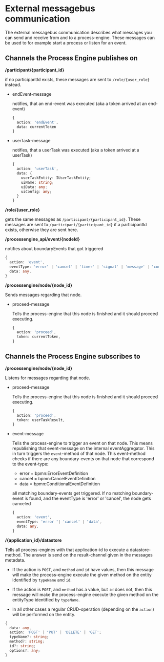 # External messagebus communication

The external messagebus communication describes what messages you can send and receive from and to
a process-engine. These messages can be used to for example start a process or listen for an event.

## Channels the Process Engine publishes on
**/participant/{participant_id}**

if no participantId exists, these messages are sent to `/role/{user_role}`
instead.

- endEvent-message

  notifies, that an end-event was executed (aka a token arrived at an end-event)

  ```TypeScript
  {
    action: 'endEvent',
    data: currentToken
  }
  ```

- userTask-message

  notifies, that a userTask was executed (aka a token arrived at a userTask)

  ```TypeScript
  {
    action: 'userTask',
    data: {
      userTaskEntity: IUserTaskEntity;
      uiName: string;
      uiData: any;
      uiConfig: any;
    }
  }
  ```

**/role/{user_role}**

gets the same messages as `/participant/{participant_id}`. These messages are
sent to `/participant/{participant_id}` if a participantId exists, otherwise
they are sent here.

**/processengine_api/event/{nodeId}**

notifies about boundaryEvents that got triggered

```TypeScript
{
  action: 'event',
  eventType: 'error' | 'cancel' | 'timer' | 'signal' | 'message' | 'conditional'
  data: any,
}
```

**/processengine/node/{node\_id}**

Sends messages regarding that node.

- proceed-message

  Tells the process-engine that this node is finished and it should proceed
  executing.

  ```TypeScript
  {
    action: 'proceed',
    token: currentToken,
  }
  ```

## Channels the Process Engine subscribes to

**/processengine/node/{node\_id}**

Listens for messages regarding that node.

- proceed-message

  Tells the process-engine that this node is finished and it should proceed
  executing.

  ```TypeScript
  {
    action: 'proceed',
    token: userTaskResult,
  }
  ```

- event-message

  Tells the process-engine to trigger an event on that node. This means
  republishing that event-message on the internal eventAggregator. This
  in turn triggers the `event`-method of that node.
  This event-method checks if there are any boundary-events on that node
  that correspond to the event-type:

  - error = bpmn:ErrorEventDefinition
  - cancel = bpmn:CancelEventDefinition
  - data = bpmn:ConditionalEventDefinition

  all matching boundary-events get triggered. If no matching boundary-event
  is found, and the eventType is 'error' or 'cancel', the node gets canceled

  ```TypeScript
  {
    action: 'event',
    eventType: 'error '| 'cancel' | 'data',
    data: any,
  }
  ```


**/{application\_id}/datastore**

Tells all process-engines with that application-id to execute a
datastore-method. The answer is send on the result-channel given in the messages
metadata.

- If the action is `POST`, and `method` and `id` have values, then this message
will make the process-engine execute the given method on the entity identified
by `typeName` and `id`.

- If the action is `POST`, and `method` has a value, but `id` does not, then
this message will make the process-engine execute the given method on the
entityType identified by `typeName`.

- In all other cases a regular CRUD-operation (depending on the `action`) will
be performed on the entity.

```TypeScript
{
  data: any,
  action: 'POST' | 'PUT' | 'DELETE' | 'GET';
  typeName?: string;
  method?: string;
  id?: string;
  options?: any;
}
```

